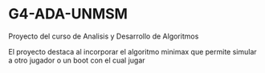 # G4-ADA-UNMSM

Proyecto del curso de Analisis y Desarrollo de Algoritmos

El proyecto destaca al incorporar el algoritmo minimax que permite simular a otro jugador o un boot con el cual jugar
